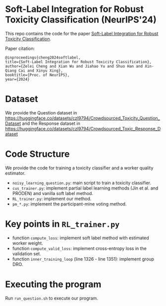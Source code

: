 # Soft-Label Integration for Robust Toxicity Classification (NeurIPS'24)

This repo contains the code for the paper [Soft-Label Integration for Robust Toxicity Classification](https://openreview.net/pdf?id=iYkhThIXG1).

Paper citation:
```
@inproceedings{cheng2024softlabel,
title={Soft-Label Integration for Robust Toxicity Classification},
author={Zelei Cheng and Xian Wu and Jiahao Yu and Shuo Han and Xin-Qiang Cai and Xinyu Xing},
booktitle={Proc. of NeurIPS},
year={2024}
```

# Dataset

We provide the Question dataset in https://huggingface.co/datasets/czl9794/Crowdsourced_Toxicity_Question_Dataset and the Response dataset in https://huggingface.co/datasets/czl9794/Crowdsourced_Toxic_Response_Dataset

# Code Structure 

We provide the code for training a toxicity classifier and a worker quality estimator.

- `noisy_learning_question.py`: main script to train a toxicity classifier.
- `cus_trainer.py`: implement partial label learning methods (Jin et al. and PRODEN) and vanilla soft label method.
- `RL_trainer.py`: implement our method.
- `pm_*.py`: implement the participant-mine voting method.

# Key points in `RL_trainer.py`

- function `compute_loss`: implement soft label method with estimated worker weight.
- function `compute_valid_loss`: implement cross-entropy loss in the validation set.
- function `inner_training_loop` (line 1326 - line 1351): implement group DRO.

# Executing the program
Run `run_question.sh` to execute our program.


